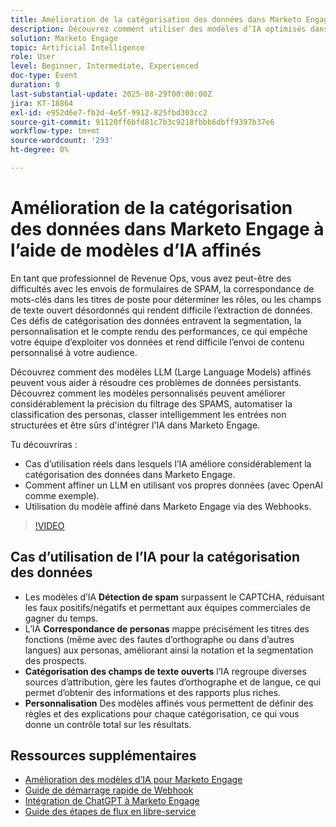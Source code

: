 ```yaml
---
title: Amélioration de la catégorisation des données dans Marketo Engage à l’aide de modèles d’IA affinés
description: Découvrez comment utiliser des modèles d’IA optimisés dans Marketo Engage pour détecter le spam, faire correspondre les titres de poste aux rôles et catégoriser les champs de texte ouvert avec des Webhooks.
solution: Marketo Engage
topic: Artificial Intelligence
role: User
level: Beginner, Intermediate, Experienced
doc-type: Event
duration: 0
last-substantial-update: 2025-08-29T00:00:00Z
jira: KT-18864
exl-id: e952d6e7-fb3d-4e5f-9912-825fbd303cc2
source-git-commit: 91120ff6bfd81c7b3c9218fbbb6dbff9397b37e6
workflow-type: tm+mt
source-wordcount: '293'
ht-degree: 0%

---
```


# Amélioration de la catégorisation des données dans Marketo Engage à l’aide de modèles d’IA affinés

En tant que professionnel de Revenue Ops, vous avez peut-être des difficultés avec les envois de formulaires de SPAM, la correspondance de mots-clés dans les titres de poste pour déterminer les rôles, ou les champs de texte ouvert désordonnés qui rendent difficile l’extraction de données. Ces défis de catégorisation des données entravent la segmentation, la personnalisation et le compte rendu des performances, ce qui empêche votre équipe d’exploiter vos données et rend difficile l’envoi de contenu personnalisé à votre audience.

Découvrez comment des modèles LLM (Large Language Models) affinés peuvent vous aider à résoudre ces problèmes de données persistants. Découvrez comment les modèles personnalisés peuvent améliorer considérablement la précision du filtrage des SPAMS, automatiser la classification des personas, classer intelligemment les entrées non structurées et être sûrs d&#39;intégrer l&#39;IA dans Marketo Engage.

Tu découvriras :

* Cas d’utilisation réels dans lesquels l’IA améliore considérablement la catégorisation des données dans Marketo Engage.
* Comment affiner un LLM en utilisant vos propres données (avec OpenAI comme exemple).
* Utilisation du modèle affiné dans Marketo Engage via des Webhooks.

>[!VIDEO](https://video.tv.adobe.com/v/3471388/?learn=on&enablevpops)

## Cas d’utilisation de l’IA pour la catégorisation des données

* Les modèles d’IA **Détection de spam** surpassent le CAPTCHA, réduisant les faux positifs/négatifs et permettant aux équipes commerciales de gagner du temps.
* L’IA **Correspondance de personas** mappe précisément les titres des fonctions (même avec des fautes d’orthographe ou dans d’autres langues) aux personas, améliorant ainsi la notation et la segmentation des prospects.
* **Catégorisation des champs de texte ouverts** l’IA regroupe diverses sources d’attribution, gère les fautes d’orthographe et de langue, ce qui permet d’obtenir des informations et des rapports plus riches.
* **Personnalisation** Des modèles affinés vous permettent de définir des règles et des explications pour chaque catégorisation, ce qui vous donne un contrôle total sur les résultats.


## Ressources supplémentaires

* [Amélioration des modèles d’IA pour Marketo Engage](https://nation.marketo.com/t5/champion-program-blogs/fine-tuned-ai-models-for-marketo/ba-p/357019)
* [Guide de démarrage rapide de Webhook](https://nation.marketo.com/t5/champion-program-blogs/webhook-quick-start-guide/ba-p/345717#M2640)
* [Intégration de ChatGPT à Marketo Engage](https://nation.marketo.com/t5/champion-program-blogs/integrating-chatgpt-with-marketo/ba-p/346886)
* [Guide des étapes de flux en libre-service](https://nation.marketo.com/t5/champion-program-blogs/self-service-flow-steps-guide/ba-p/357008)
